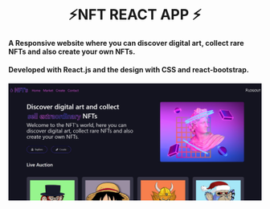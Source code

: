 <h1 align="center">⚡NFT REACT APP ⚡</h1>
<h4>A Responsive website where you can discover digital art, collect rare NFTs and also create your own NFTs.</h4>
<h4> Developed with React.js and the design with CSS and react-bootstrap.  </h4>

<img src="./home-page.jpg" alt="">
<img src="./second-section-page.jpg" alt="">
<img src="./create-page.jpg" alt="">
